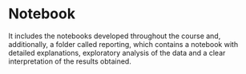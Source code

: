 # Notebook

It includes the notebooks developed throughout the course and, additionally, a folder called reporting, which contains a notebook with detailed explanations, exploratory analysis of the data and a clear interpretation of the results obtained.